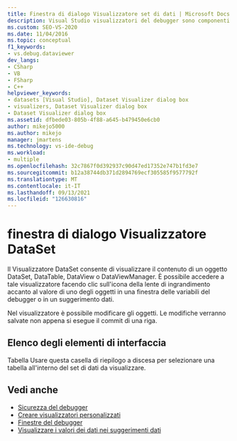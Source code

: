 ```yaml
---
title: Finestra di dialogo Visualizzatore set di dati | Microsoft Docs
description: Visual Studio visualizzatori del debugger sono componenti che visualizzano i dati. Usare il visualizzatore DataSet per visualizzare il contenuto di un oggetto DataSet, DataTable, DataView o DataViewManager.
ms.custom: SEO-VS-2020
ms.date: 11/04/2016
ms.topic: conceptual
f1_keywords:
- vs.debug.dataviewer
dev_langs:
- CSharp
- VB
- FSharp
- C++
helpviewer_keywords:
- datasets [Visual Studio], Dataset Visualizer dialog box
- visualizers, Dataset Visualizer dialog box
- Dataset Visualizer dialog box
ms.assetid: dfbede03-805b-4f88-a645-b479450e6cb0
author: mikejo5000
ms.author: mikejo
manager: jmartens
ms.technology: vs-ide-debug
ms.workload:
- multiple
ms.openlocfilehash: 32c7867f0d392937c90d47ed17352e747b1fd3e7
ms.sourcegitcommit: b12a38744db371d2894769ecf305585f9577792f
ms.translationtype: MT
ms.contentlocale: it-IT
ms.lasthandoff: 09/13/2021
ms.locfileid: "126630816"
---
```

# <a name="dataset-visualizer-dialog-box"></a>finestra di dialogo Visualizzatore DataSet
Il Visualizzatore DataSet consente di visualizzare il contenuto di un oggetto DataSet, DataTable, DataView o DataViewManager. È possibile accedere a tale visualizzatore facendo clic sull'icona della lente di ingrandimento accanto al valore di uno degli oggetti in una finestra delle variabili del debugger o in un suggerimento dati.

 Nel visualizzatore è possibile modificare gli oggetti. Le modifiche verranno salvate non appena si esegue il commit di una riga.

## <a name="uielement-list"></a>Elenco degli elementi di interfaccia
 Tabella Usare questa casella di riepilogo a discesa per selezionare una tabella all'interno del set di dati da visualizzare.

## <a name="see-also"></a>Vedi anche

- [Sicurezza del debugger](../debugger/debugger-security.md)
- [Creare visualizzatori personalizzati](../debugger/create-custom-visualizers-of-data.md)
- [Finestre del debugger](../debugger/debugger-windows.md)
- [Visualizzare i valori dei dati nei suggerimenti dati](../debugger/view-data-values-in-data-tips-in-the-code-editor.md)